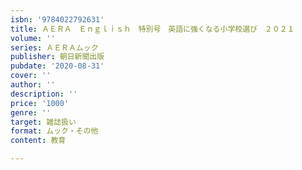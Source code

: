 ```yaml
---
isbn: '9784022792631'
title: ＡＥＲＡ　Ｅｎｇｌｉｓｈ　特別号　英語に強くなる小学校選び　２０２１
volume: ''
series: ＡＥＲＡムック
publisher: 朝日新聞出版
pubdate: '2020-08-31'
cover: ''
author: ''
description: ''
price: '1000'
genre: ''
target: 雑誌扱い
format: ムック・その他
content: 教育

---
```


